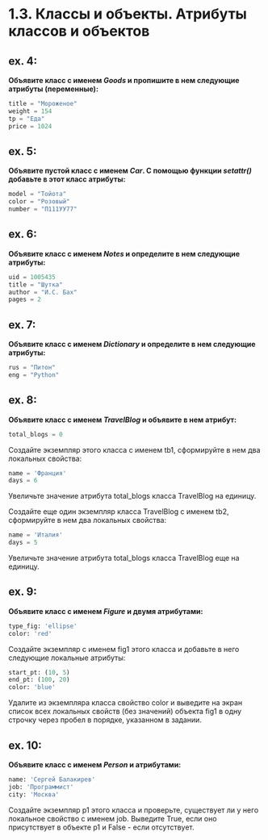 # 1.3. Классы и объекты. Атрибуты классов и объектов

## ex. 4: 
**Объявите класс с именем _Goods_ и пропишите в нем следующие атрибуты (переменные):**
```python  
title = "Мороженое"
weight = 154
tp = "Еда"
price = 1024
```
## ex. 5: 
**Объявите пустой класс с именем _Car_. С помощью функции _setattr()_ добавьте в этот класс атрибуты:**
```Python
model = "Тойота"
color = "Розовый"
number = "П111УУ77"
```
## ex. 6: 
**Объявите класс с именем _Notes_ и определите в нем следующие атрибуты:**
```Python
uid = 1005435
title = "Шутка"
author = "И.С. Бах"
pages = 2
```
## ex. 7: 
**Объявите класс с именем _Dictionary_ и определите в нем следующие атрибуты:**
```Python
rus = "Питон"
eng = "Python"
```
## ex. 8: 
**Объявите класс с именем _TravelBlog_ и объявите в нем атрибут:**
```Python
total_blogs = 0
```
Создайте экземпляр этого класса с именем tb1, сформируйте в нем два локальных свойства:
```Python
name = 'Франция'
days = 6
```
Увеличьте значение атрибута total_blogs класса TravelBlog на единицу.

Создайте еще один экземпляр класса TravelBlog с именем tb2, сформируйте в нем два локальных свойства:
```python
name = 'Италия'
days = 5
```
Увеличьте значение атрибута total_blogs класса TravelBlog еще на единицу.
## ex. 9: 
**Объявите класс с именем _Figure_ и двумя атрибутами:**
```python
type_fig: 'ellipse'
color: 'red'
```
Создайте экземпляр с именем fig1 этого класса и добавьте в него следующие локальные атрибуты:
```python
start_pt: (10, 5)
end_pt: (100, 20)
color: 'blue'
```
Удалите из экземпляра класса свойство color и выведите на экран список всех локальных свойств (без значений) объекта fig1 в одну строчку через пробел в порядке, указанном в задании.

## ex. 10: 
**Объявите класс с именем _Person_ и атрибутами:**
```python
name: 'Сергей Балакирев'
job: 'Программист'
city: 'Москва'
```
Создайте экземпляр p1 этого класса и проверьте, существует ли у него локальное свойство с именем job. Выведите True, если оно присутствует в объекте p1 и False - если отсутствует.
